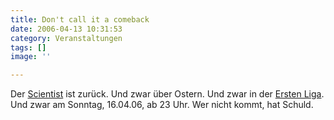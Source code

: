 ```yaml
---
title: Don't call it a comeback
date: 2006-04-13 10:31:53
category: Veranstaltungen
tags: []
image: ''

---
```


Der [Scientist](http://www.djscientist.com) ist zurück. Und zwar über Ostern. Und zwar in der [Ersten Liga](http://www.ersteliga.com/). Und zwar am Sonntag, 16.04.06, ab 23 Uhr. Wer nicht kommt, hat Schuld.
